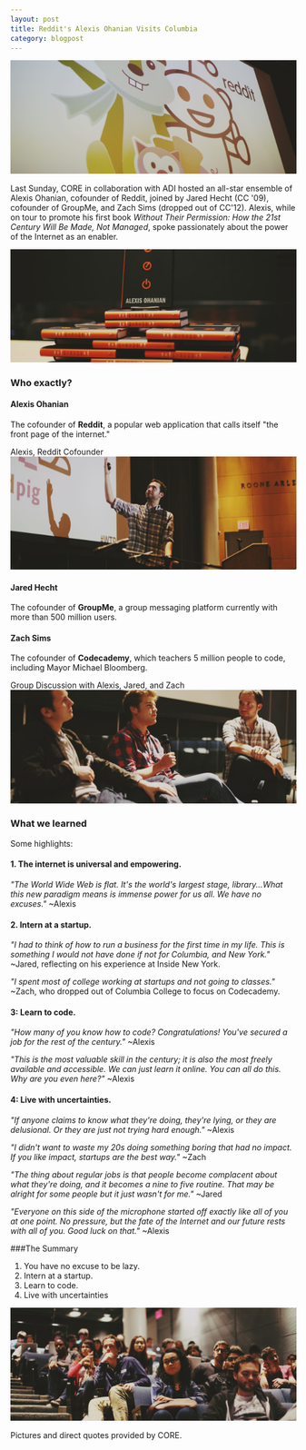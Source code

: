 ```yaml
---
layout: post
title: Reddit's Alexis Ohanian Visits Columbia
category: blogpost
---
```


![Presentation](/img/reddit_presentation.jpg)

Last Sunday, CORE in collaboration with ADI hosted an all-star ensemble of Alexis Ohanian, cofounder of Reddit, joined by Jared Hecht (CC '09), cofounder of GroupMe, and Zach Sims (dropped out of CC'12). Alexis, while on tour to promote his first book <i>Without Their Permission: How the 21st Century Will Be Made, Not Managed</i>, spoke passionately about the power of the Internet as an enabler.

![Book](/img/reddit_book.jpg)

### Who exactly?

#### Alexis Ohanian
The cofounder of <strong>Reddit</strong>, a popular web application that calls itself "the front page of the internet."

Alexis, Reddit Cofounder<br />
![Alexis Ohanian](/img/reddit_alexis.jpg)

#### Jared Hecht
The cofounder of <strong>GroupMe</strong>, a group messaging platform currently with more than 500 million users.

#### Zach Sims
The cofounder of <strong>Codecademy</strong>, which teachers 5 million people to code, including Mayor Michael Bloomberg.

Group Discussion with Alexis, Jared, and Zach<br />
![Discussion](/img/reddit_discussion.jpg)

### What we learned

Some highlights:

#### 1. The internet is universal and empowering.
<span><i>"The World Wide Web is flat. It's the world's largest stage, library...What this new paradigm means is immense power for us all. We have no excuses."</i> ~Alexis </span>

#### 2. Intern at a startup.

<span><i>"I had to think of how to run a business for the first time in my life. This is something I would not have done if not for Columbia, and New York."</i> ~Jared, reflecting on his experience at Inside New York. </span>

<span><i>"I spent most of college working at startups and not going to classes."</i> ~Zach, who dropped out of Columbia College to focus on Codecademy. </span>

#### 3: Learn to code.
<span><i>"How many of you know how to code? Congratulations! You've secured a job for the rest of the century."</i> ~Alexis </span>

<span><i>"This is the most valuable skill in the century; it is also the most freely available and accessible. We can just learn it online. You can all do this. Why are you even here?"</i> ~Alexis </span>

#### 4: Live with uncertainties.
<span><i>"If anyone claims to know what they're doing, they're lying, or they are delusional. Or they are just not trying hard enough."</i> ~Alexis </span>

<span><i>"I didn't want to waste my 20s doing something boring that had no impact. If you like impact, startups are the best way."</i> ~Zach </span>

<span><i>"The thing about regular jobs is that people become complacent about what they're doing, and it becomes a nine to five routine. That may be alright for some people but it just wasn't for me."</i> ~Jared </span>

<span><i>"Everyone on this side of the microphone started off exactly like all of you at one point. No pressure, but the fate of the Internet and our future rests with all of you. Good luck on that."</i> ~Alexis </span>

###The Summary
1. You have no excuse to be lazy.
2. Intern at a startup.
3. Learn to code.
4. Live with uncertainties

![Audience](/img/reddit_audience.jpg)

Pictures and direct quotes provided by CORE.
